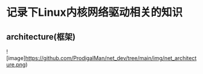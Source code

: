 # 记录下Linux内核网络驱动相关的知识



## architecture(框架)




![image]https://github.com/ProdigalMan/net_dev/tree/main/img/net_architecture.png)
